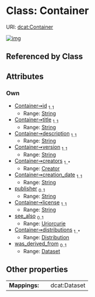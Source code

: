 
# Class: Container




URI: [dcat:Container](http://www.w3.org/ns/dcat#Container)


[![img](https://yuml.me/diagram/nofunky;dir:TB/class/[Distribution],[Dataset],[Creator],[Dataset]<was_derived_from%200..1-++[Container&#124;id:string;title:string;description:string;version:string;creation_date:string;publisher:string%20%3F;license:string;see_also:uriorcurie%20%3F],[Distribution]<distributions%201..*-++[Container],[Creator]<creators%201..*-++[Container])](https://yuml.me/diagram/nofunky;dir:TB/class/[Distribution],[Dataset],[Creator],[Dataset]<was_derived_from%200..1-++[Container&#124;id:string;title:string;description:string;version:string;creation_date:string;publisher:string%20%3F;license:string;see_also:uriorcurie%20%3F],[Distribution]<distributions%201..*-++[Container],[Creator]<creators%201..*-++[Container])

## Referenced by Class


## Attributes


### Own

 * [Container➞id](Container_id.md)  <sub>1..1</sub>
     * Range: [String](types/String.md)
 * [Container➞title](Container_title.md)  <sub>1..1</sub>
     * Range: [String](types/String.md)
 * [Container➞description](Container_description.md)  <sub>1..1</sub>
     * Range: [String](types/String.md)
 * [Container➞version](Container_version.md)  <sub>1..1</sub>
     * Range: [String](types/String.md)
 * [Container➞creators](Container_creators.md)  <sub>1..\*</sub>
     * Range: [Creator](Creator.md)
 * [Container➞creation_date](Container_creation_date.md)  <sub>1..1</sub>
     * Range: [String](types/String.md)
 * [publisher](publisher.md)  <sub>0..1</sub>
     * Range: [String](types/String.md)
 * [Container➞license](Container_license.md)  <sub>1..1</sub>
     * Range: [String](types/String.md)
 * [see_also](see_also.md)  <sub>0..1</sub>
     * Range: [Uriorcurie](types/Uriorcurie.md)
 * [Container➞distributions](Container_distributions.md)  <sub>1..\*</sub>
     * Range: [Distribution](Distribution.md)
 * [was_derived_from](was_derived_from.md)  <sub>0..1</sub>
     * Range: [Dataset](Dataset.md)

## Other properties

|  |  |  |
| --- | --- | --- |
| **Mappings:** | | dcat:Dataset |

